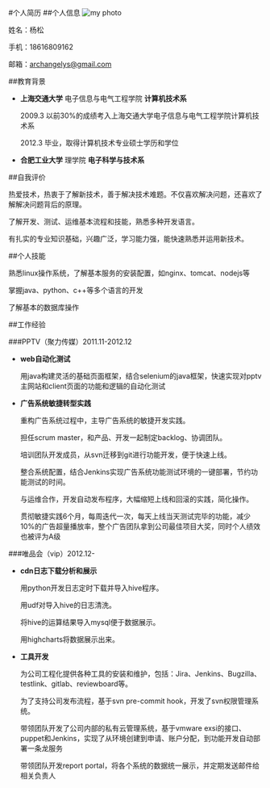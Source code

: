 #个人简历
##个人信息
![my photo](https://github.com/archangelys/resume/edit/master/me.jpg "my photo" )

姓名：杨松

手机：18616809162   

邮箱：archangelys@gmail.com

##教育背景
* **上海交通大学**  电子信息与电气工程学院   **计算机技术系**

  2009.3 以前30%的成绩考入上海交通大学电子信息与电气工程学院计算机技术系
  
  2012.3 毕业，取得计算机技术专业硕士学历和学位
  
* **合肥工业大学**  理学院 **电子科学与技术系**
  
##自我评价

热爱技术，热衷于了解新技术，善于解决技术难题。不仅喜欢解决问题，还喜欢了解解决问题背后的原理。

了解开发、测试、运维基本流程和技能，熟悉多种开发语言。

有扎实的专业知识基础，兴趣广泛，学习能力强，能快速熟悉并运用新技术。

##个人技能

熟悉linux操作系统，了解基本服务的安装配置，如nginx、tomcat、nodejs等

掌握java、python、c++等多个语言的开发

了解基本的数据库操作

##工作经验

###PPTV（聚力传媒）2011.11-2012.12

* **web自动化测试**

  用java构建灵活的基础页面框架，结合selenium的java框架，快速实现对pptv主网站和client页面的功能和逻辑的自动化测试

* **广告系统敏捷转型实践**

  重构广告系统过程中，主导广告系统的敏捷开发实践。
  
  担任scrum master，和产品、开发一起制定backlog、协调团队。
  
  培训团队开发成员，从svn迁移到git进行功能开发，便于快速上线。
  
  整合系统配置，结合Jenkins实现广告系统功能测试环境的一键部署，节约功能测试的时间。
  
  与运维合作，开发自动发布程序，大幅缩短上线和回滚的实践，简化操作。
  
  贯彻敏捷实践6个月，每周迭代一次，每天上线当天测试完毕的功能，减少10%的广告超量播放率，整个广告团队拿到公司最佳项目大奖，同时个人绩效也被评为A级

###唯品会（vip）2012.12-

* **cdn日志下载分析和展示**

  用python开发日志定时下载并导入hive程序。
  
  用udf对导入hive的日志清洗。
  
  将hive的运算结果导入mysql便于数据展示。
  
  用highcharts将数据展示出来。
  
* **工具开发**
  
  为公司工程化提供各种工具的安装和维护，包括：Jira、Jenkins、Bugzilla、testlink、gitlab、reviewboard等。

  为了支持公司发布流程，基于svn pre-commit hook，开发了svn权限管理系统。
  
  带领团队开发了公司内部的私有云管理系统，基于vmware exsi的接口、puppet和Jenkins，实现了从环境创建到申请、账户分配，到功能开发自动部署一条龙服务
  
  带领团队开发report portal，将各个系统的数据统一展示，并定期发送邮件给相关负责人
